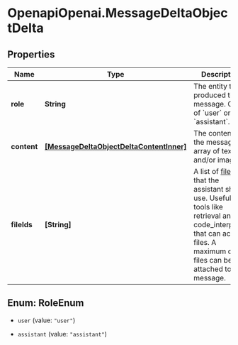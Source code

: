 # OpenapiOpenai.MessageDeltaObjectDelta

## Properties

Name | Type | Description | Notes
------------ | ------------- | ------------- | -------------
**role** | **String** | The entity that produced the message. One of &#x60;user&#x60; or &#x60;assistant&#x60;. | [optional] 
**content** | [**[MessageDeltaObjectDeltaContentInner]**](MessageDeltaObjectDeltaContentInner.md) | The content of the message in array of text and/or images. | [optional] 
**fileIds** | **[String]** | A list of [file](/docs/api-reference/files) IDs that the assistant should use. Useful for tools like retrieval and code_interpreter that can access files. A maximum of 10 files can be attached to a message. | [optional] 



## Enum: RoleEnum


* `user` (value: `"user"`)

* `assistant` (value: `"assistant"`)




